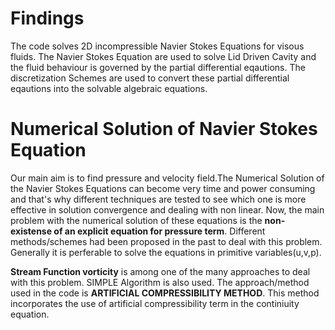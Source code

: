 # Findings

The code solves 2D incompressible Navier Stokes Equations for visous fluids. The Navier Stokes Equation are used to solve Lid Driven Cavity 
and the fluid behaviour is governed by the partial differential eqautions. The discretization Schemes are used to convert these partial
differential eqautions into the solvable algebraic equations. 

# Numerical Solution of Navier Stokes Equation 


Our main aim is to find pressure and velocity field.The Numerical Solution of the Navier Stokes Equations can become very time and power 
consuming and that's why different techniques are tested to see which one is more effective in solution convergence and dealing with non
linear. Now, the main problem with the numerical solution of these equations is the **non-existense of an explicit equation for pressure
term**. Different methods/schemes had been proposed in the past to deal with this problem. Generally it is perferable to solve the
equations in primitive variables(u,v,p). 

**Stream Function vorticity** is among one of the many approaches to deal with this problem. SIMPLE Algorithm is also used. The
approach/method used in the code is **ARTIFICIAL COMPRESSIBILITY METHOD**. This method incorporates the use of artificial compressibility
term in the continiuity equation. 

